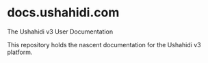 docs.ushahidi.com
=================

The Ushahidi v3 User Documentation

This repository holds the nascent documentation for the Ushahidi v3 platform.

